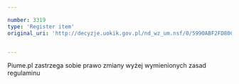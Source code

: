 ```yaml
---

number: 3319
type: 'Register item'
original_uri: 'http://decyzje.uokik.gov.pl/nd_wz_um.nsf/0/5990ABF2FD80CB5BC1257A300030F10F?OpenDocument'


---
```


Piume.pl zastrzega sobie prawo zmiany wyżej wymienionych zasad regulaminu
